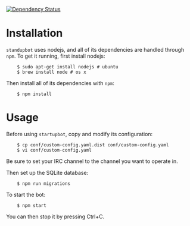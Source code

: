 [![Dependency Status](https://david-dm.org/osuosl/standupbot.svg)](https://david-dm.org/osuosl/standupbot)

# Installation

``standupbot`` uses nodejs, and all of its dependencies are handled through
``npm``. To get it running, first install nodejs:

```
    $ sudo apt-get install nodejs # ubuntu
    $ brew install node # os x
```

Then install all of its dependencies with ``npm``:

```
    $ npm install
```

# Usage

Before using ``startupbot``, copy and modify its configuration:

```
    $ cp conf/custom-config.yaml.dist conf/custom-config.yaml
    $ vi conf/custom-config.yaml
```

Be sure to set your IRC channel to the channel you want to operate in.

Then set up the SQLite database:

```
    $ npm run migrations
```

To start the bot:

```
    $ npm start
```

You can then stop it by pressing Ctrl+C.
